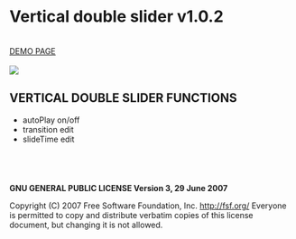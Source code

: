 # Vertical double slider v1.0.2

<br />
<a href="https://zsoltkiraly.com/developments/vertical-double-slider/" target="_blank">DEMO PAGE</a><br /><br />

<img src="http://zsoltkiraly.com/developments/_images/vertical-double-slider-001.jpg">

## VERTICAL DOUBLE SLIDER FUNCTIONS

- autoPlay on/off
- transition edit
- slideTime edit


#
<br />

<b>GNU GENERAL PUBLIC LICENSE Version 3, 29 June 2007</b>

Copyright (C) 2007 Free Software Foundation, Inc. <http://fsf.org/>
Everyone is permitted to copy and distribute verbatim copies of this license document, but changing it is not allowed.
